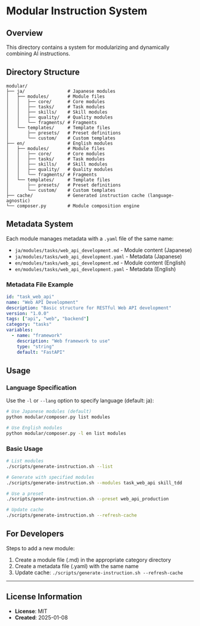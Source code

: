 # Modular Instruction System

## Overview

This directory contains a system for modularizing and dynamically combining AI instructions.

## Directory Structure

```
modular/
├── ja/                # Japanese modules
│   ├── modules/       # Module files
│   │   ├── core/      # Core modules
│   │   ├── tasks/     # Task modules
│   │   ├── skills/    # Skill modules
│   │   ├── quality/   # Quality modules
│   │   └── fragments/ # Fragments
│   └── templates/     # Template files
│       ├── presets/   # Preset definitions
│       └── custom/    # Custom templates
├── en/                # English modules
│   ├── modules/       # Module files
│   │   ├── core/      # Core modules
│   │   ├── tasks/     # Task modules
│   │   ├── skills/    # Skill modules
│   │   ├── quality/   # Quality modules
│   │   └── fragments/ # Fragments
│   └── templates/     # Template files
│       ├── presets/   # Preset definitions
│       └── custom/    # Custom templates
├── cache/             # Generated instruction cache (language-agnostic)
└── composer.py        # Module composition engine
```

## Metadata System

Each module manages metadata with a `.yaml` file of the same name:

- `ja/modules/tasks/web_api_development.md` - Module content (Japanese)
- `ja/modules/tasks/web_api_development.yaml` - Metadata (Japanese)
- `en/modules/tasks/web_api_development.md` - Module content (English)
- `en/modules/tasks/web_api_development.yaml` - Metadata (English)

### Metadata File Example

```yaml
id: "task_web_api"
name: "Web API Development"
description: "Basic structure for RESTful Web API development"
version: "1.0.0"
tags: ["api", "web", "backend"]
category: "tasks"
variables:
  - name: "framework"
    description: "Web framework to use"
    type: "string"
    default: "FastAPI"
```

## Usage

### Language Specification

Use the `-l` or `--lang` option to specify language (default: ja):

```bash
# Use Japanese modules (default)
python modular/composer.py list modules

# Use English modules
python modular/composer.py -l en list modules
```

### Basic Usage

```bash
# List modules
./scripts/generate-instruction.sh --list

# Generate with specified modules
./scripts/generate-instruction.sh --modules task_web_api skill_tdd

# Use a preset
./scripts/generate-instruction.sh --preset web_api_production

# Update cache
./scripts/generate-instruction.sh --refresh-cache
```

## For Developers

Steps to add a new module:

1. Create a module file (.md) in the appropriate category directory
2. Create a metadata file (.yaml) with the same name
3. Update cache: `./scripts/generate-instruction.sh --refresh-cache`

---
## License Information
- **License**: MIT
- **Created**: 2025-01-08